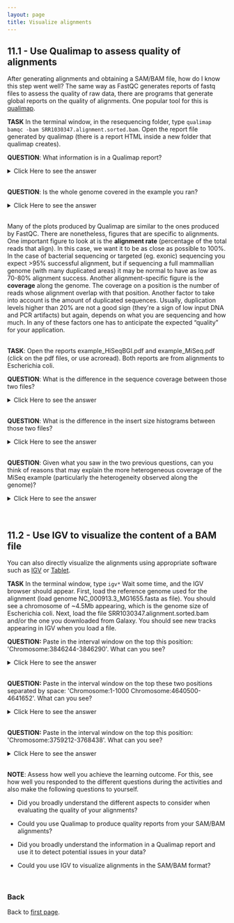 ```yaml
---
layout: page
title: Visualize alignments
---
```


## <a id="L11.1">11.1 - Use Qualimap to assess quality of alignments</a>

After generating alignments and obtaining a SAM/BAM file, how do I know this step went well? The same way as FastQC generates reports of fastq files to assess the quality of raw data, there are programs that generate global reports on the quality of alignments. One popular tool for this is [qualimap](http://qualimap.bioinfo.cipf.es/).
<br/>

**TASK** In the terminal window, in the resequencing folder, type `qualimap bamqc -bam SRR1030347.alignment.sorted.bam`. Open the report file generated by qualimap (there is a report HTML inside a new folder that qualimap creates).

**QUESTION**: What information is in a Qualimap report?
<details><summary>Click Here to see the answer</summary>

<p>A Qualimap report includes, among other things:</p>
<ul>
  <li> Number of aligned/mapped reads and other global statistics</li>
  
  <li> Coverage across the genome and the histogram of coverages</li>
  
  <li> Number of duplicated sequences (that align exactly to the same place)</li>
  
  <li> Histogram of mapping quality (how well the reads align, in a Phred scale)</li>
  
  <li> Distribution of insert size (length of fragments, only available with paired-end alignments)</li>
 
</ul></details>
<br/>


**QUESTION**: Is the whole genome covered in the example you ran? 
<details><summary>Click Here to see the answer</summary>
	No, only a small subset of locations in the genome have reads aligned. This dataset only contains reads for a set of predefined regions.
</details>
<br/>

Many of the plots produced by Qualimap are similar to the ones produced by FastQC. There are nonetheless, figures that are specific to alignments. One important figure to look at is the **alignment rate** (percentage of the total reads that align). In this case, we want it to be as close as possible to 100%. In the case of bacterial sequencing or targeted (eg. exonic) sequencing you expect >95% successful alignment, but if sequencing a full mammallian genome (with many duplicated areas) it may be normal to have as low as 70-80% alignment success. Another alignment-specific figure is the **coverage** along the genome. The coverage on a position is the number of reads whose alignment overlap with that position. Another factor to take into account is the amount of duplicated sequences. Usually, duplication levels higher than 20% are not a good sign (they're a sign of low input DNA and PCR artifacts) but again, depends on what you are sequencing and how much. In any of these factors one has to anticipate the expected “quality” for your application.
<br/>
<br/>

**TASK**: Open the reports example_HiSeqBGI.pdf and example_MiSeq.pdf (click on the pdf files, or use acroread). Both reports are from alignments to Escherichia coli.

**QUESTION**: What is the difference in the sequence coverage between those two files? 
<details><summary>Click Here to see the answer</summary>
	The HiSeq_BGI example displays a homogeneous coverage of ~110x, with a few noticeable drops (the largest one, at least probably due to a deletion, and a small region in the end that displays a coverage of ~170x (probably due to a duplication event). The MiSeq example displays a more heterogeneous coverage between 25-40x coverage, with a noticeable dip towards the end (likely to be due to a deletion).
</details>
<br/>

**QUESTION**: What is the difference in the insert size histograms between those two files? 
<details><summary>Click Here to see the answer</summary>
	The HiSeq_BGI example displays a homogeneous insert size between 450-500bp. The MiSeq example displays a broad distribution of fragment lengths between 50-800bp. HiSeq_BGI is the result of a technique that fragments DNA mechanically and fragments of a given length are size-selected in a gel. On the other hand, the MiSeq example uses the Nextera library preparation kit, where the DNA is fragmented using an enzyme that immediately adds the sequencing primers.
</details>
<br/>

**QUESTION**: Given what you saw in the two previous questions, can you think of reasons that may explain the more heterogeneous coverage of the MiSeq example (particularly the heterogeneity observed along the genome)?
<details><summary>Click Here to see the answer</summary>
	The lower coverage may explain a higher local variation, but not the genome-wide positional bias in coverage. Another explanation is the use of enzymatic fragmentation, which is not entirely random, but again this is unlikely to explain the positional variation. A more likely explanation is that bacteria are still in exponential growth in the case of the MiSeq example, which would explain a greater amount of DNA fragments obtained from the region surrounding the origin of replication.
</details>
<br/>
<br/>

## <a id="L11.2">11.2 - Use IGV to visualize the content of a BAM file</a>

You can also directly visualize the alignments using appropriate software such as [IGV](https://www.broadinstitute.org/igv/) or [Tablet](https://ics.hutton.ac.uk/tablet/).
<br/>

**TASK** In the terminal window, type `igv*` Wait some time, and the IGV browser should appear. First, load the reference genome used for the alignment (load genome NC_000913.3_MG1655.fasta as file). You should see a chromosome of ~4.5Mb appearing, which is the genome size of Escherichia coli. Next, load the file SRR1030347.alignment.sorted.bam and/or the one you downloaded from Galaxy. You should see new tracks appearing in IGV when you load a file. 

**QUESTION:** Paste in the interval window on the top this position: 'Chromosome:3846244-3846290'. What can you see? 
<details><summary>Click Here to see the answer</summary>
You can see an A to C SNP (Single Nucleotide Polymorphism) at position 3846267.

![IGV SNP](./Images/L11/igv_snp.png)

</details>
<br/>

**QUESTION:** Paste in the interval window on the top these two positions separated by space: 'Chromosome:1-1000 Chromosome:4640500-4641652'. What can you see? 
<details><summary>Click Here to see the answer</summary>
You should see colors in some reads. These colors mean that the fragment lengths (estimated by the distances between the paired reads) are much significantly different to the mean fragment lengths. These are usually an indication of a structural variant (such as a large deletion). In this case, the estimated fragment length is the size of the genome! This is easy to understand if you realize this is a circular genome from a bacteria, and thus it is natural that a read aligning in the "beginning" of the genome may have its pair aligning in the "end" of the genome.
	
![IGV SV](./Images/L11/igv_sv.png) 
	
</details>
<br/>

**QUESTION:** Paste in the interval window on the top this position: 'Chromosome:3759212-3768438'. What can you see? 
<details><summary>Click Here to see the answer</summary>
You can see two regions where the reads are marked in white, both with slightly less coverage than the remaining regions marked in gray. The reads marked in white have a mapping quality of Q=0, which means the aligner does not know where these reads actually belong to. Most genomes (particularly mammallian genomes) contain areas of low complexity, composed mostly of repetitive sequences. In the case of short reads, sometimes these align to multiple regions in the genome equally well, making it impossible to know where the fragment came from. Longer reads are needed to overcome these difficulties, or in the absence of these, paired-end data can also be used. Some aligners (such as bwa) can use information on paired reads to help disambiguate some alignments. Information on paired reads is also added to the SAM file when proper aligners are used.

![IGV SV](./Images/L11/igv_uniq.png) 

</details>
<br/>

**NOTE**: Assess how well you achieve the learning outcome. For this, see how well you responded to the different questions during the activities and also make the following questions to yourself.

* Did you broadly understand the different aspects to consider when evaluating the quality of your alignments?

* Could you use Qualimap to produce quality reports from your SAM/BAM alignments? 

* Did you broadly understand the information in a Qualimap report and use it to detect potential issues in your data? 

* Could you use IGV to visualize alignments in the SAM/BAM format? 

<br/>

### Back

Back to [first page](https://maccardoso.github.io/ELB18S/).
